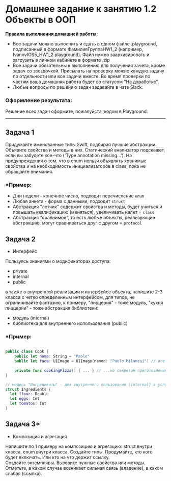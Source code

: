 # Домашнее задание к занятию 1.2 Объекты в ООП

**Правила выполнения домашней работы:** 
* Все задачи можно выполнить и сдать в одном файле .playground, подписанный в формате ФамилияГруппаHW1_2 (например, IvanovIOS5_HW1_2.playground). Файл нужно заархивировать и загрузить в личном кабинете в формате .zip
* Все задачи обязательны к выполнению для получения зачета, кроме задач со звездочкой. Присылать на проверку можно каждую задачу по отдельности или все задачи вместе. Во время проверки по частям ваша домашняя работа будет со статусом "На доработке".
* Любые вопросы по решению задач задавайте в чате Slack.

### Оформление результата:
Решение всех задач оформите, пожалуйста, кодом в Playground. 

---

## Задача 1

Придумайте именованные типы Swift, подбирая лучшие абстракции. Объявите свойства и методы в них. 
Статический анализатор подскажет, если вы забудете кое-что ('Type annotation missing...').
На предупреждения о том, что в enum нельзя объявлять хранимые свойства и на необходимость инициализаторов в class, 
пока не обращайте внимания.

### *Пример:

- Дни недели - конечное число, подходит перечисление `enum`
- Любая анкета - форма с данными, подходит `struct`
- Абстракция "летчик" содержит свойства и методы, будет учиться и повышать квалификацию (меняться), увеличивать налет = `class`
- Абстракция "сравнимое", то есть любые объекты, реализующие абстракцию, могут сравниваться друг с другом = `protocol` 

## Задача 2

- Интерфейс

Пользуясь знаниями о модификаторах доступа:
- private
- internal
- public

а также о внутренней реализации и интерфейсе объекта, напишите 2-3 класса 
с четко определенным интерфейсом, для типов, не ограничивайте фантазию, 
к примеру, "пиццерия" - тоже модуль, "кухня пиццерии" - тоже абстракция библиотеки: 

- модуль (internal)
- библиотека для внутреннего использования (public)

### *Пример:
```swift

public class Cook {
    public let name: String = "Paolo"
    public let face: UIImage = UIImage(named: "Paolo Milanesi") // все знают, как зовут повара и как он выглядит
    
    private func cookingPizza() { ... } // ...но секретом приготовления пиццы владеет только он
}

// модель "Ингредиенты" - для внутреннего пользования (internal) в условном модуле "Пиццерия"
struct Ingredients {
  let flour: Double
  let eggs: Int
  let tomatos: Int 
}

```

## Задача 3*

- Композиция и агрегация

Напишите по 1 примеру на композицию и агрегацию: struct внутри класса, enum внутри класса. 
Создайте типы. Продумайте, кто кого будет включать. Или кто на что держит ссылку.  
Создайте экземпляры. Вызовите нужные свойства или методы. 
Отметьте, в каком случае возникает сильная связь (владение), 
в каком слабая (ссылка). 
